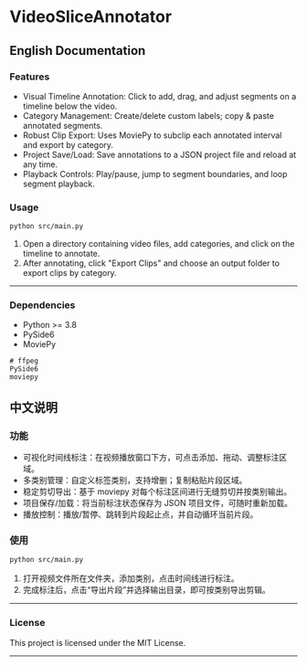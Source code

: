 # VideoSliceAnnotator

## English Documentation

### Features

- Visual Timeline Annotation: Click to add, drag, and adjust segments on a timeline below the video.
- Category Management: Create/delete custom labels; copy & paste annotated segments.
- Robust Clip Export: Uses MoviePy to subclip each annotated interval and export by category.
- Project Save/Load: Save annotations to a JSON project file and reload at any time.
- Playback Controls: Play/pause, jump to segment boundaries, and loop segment playback.



### Usage

```bash
python src/main.py
```

1. Open a directory containing video files, add categories, and click on the timeline to annotate.
2. After annotating, click "Export Clips" and choose an output folder to export clips by category.

---

### Dependencies

- Python >= 3.8
- PySide6
- MoviePy

```text
# ffpeg
PySide6
moviepy
```

## 中文说明

### 功能

- 可视化时间线标注：在视频播放窗口下方，可点击添加、拖动、调整标注区域。
- 多类别管理：自定义标签类别，支持增删；复制粘贴片段区域。
- 稳定剪切导出：基于 moviepy 对每个标注区间进行无缝剪切并按类别输出。
- 项目保存/加载：将当前标注状态保存为 JSON 项目文件，可随时重新加载。
- 播放控制：播放/暂停、跳转到片段起止点，并自动循环当前片段。



### 使用

```bash
python src/main.py
```

1. 打开视频文件所在文件夹，添加类别，点击时间线进行标注。
2. 完成标注后，点击“导出片段”并选择输出目录，即可按类别导出剪辑。

---


### License

This project is licensed under the MIT License.

---

